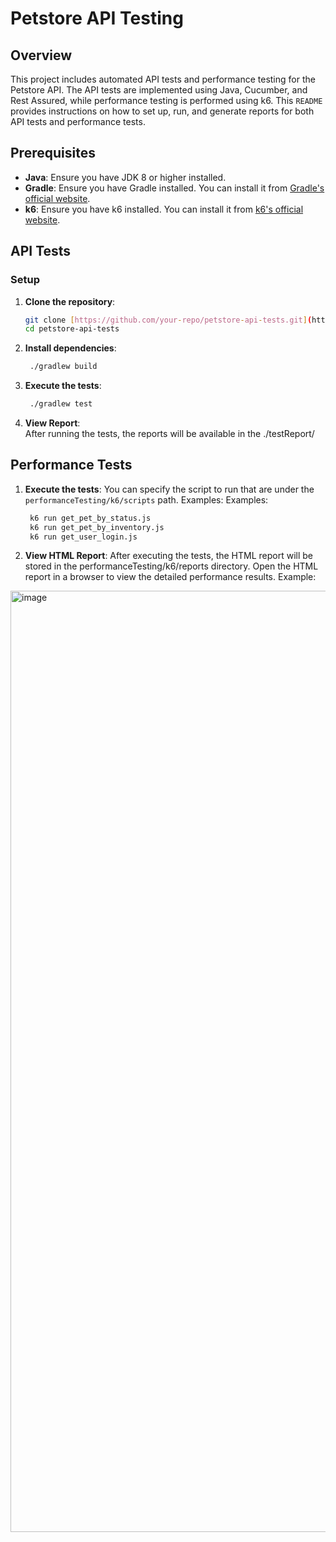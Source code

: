 # Petstore API Testing

## Overview

This project includes automated API tests and performance testing for the Petstore API. The API tests are implemented using Java, Cucumber, and Rest Assured, while performance testing is performed using k6. This `README` provides instructions on how to set up, run, and generate reports for both API tests and performance tests.

## Prerequisites

- **Java**: Ensure you have JDK 8 or higher installed.
- **Gradle**: Ensure you have Gradle installed. You can install it from [Gradle's official website](https://gradle.org/install/).
- **k6**: Ensure you have k6 installed. You can install it from [k6's official website](https://k6.io/docs/getting-started/installation/).

## API Tests
### Setup

1. **Clone the repository**:

   ```bash
   git clone [https://github.com/your-repo/petstore-api-tests.git](https://github.com/EscarlethFatima/petstore-api.git)
   cd petstore-api-tests

2. **Install dependencies**:
   ```bash
    ./gradlew build

3. **Execute the tests**:
   ```bash
    ./gradlew test
   
4. **View Report**:  
   After running the tests, the reports will be available in the ./testReport/

## Performance Tests

1. **Execute the tests**:
   You can specify the script to run that are under the `performanceTesting/k6/scripts` path. Examples:
   Examples:
   ```bash
    k6 run get_pet_by_status.js  
    k6 run get_pet_by_inventory.js  
    k6 run get_user_login.js  
   
2.  **View HTML Report**:
    After executing the tests, the HTML report will be stored in the performanceTesting/k6/reports directory. Open the HTML report in a browser to view the detailed performance results.
    Example:
<img width="1506" alt="image" src="https://github.com/user-attachments/assets/1579628c-6743-4638-82cf-cb5c8e62a28d">

